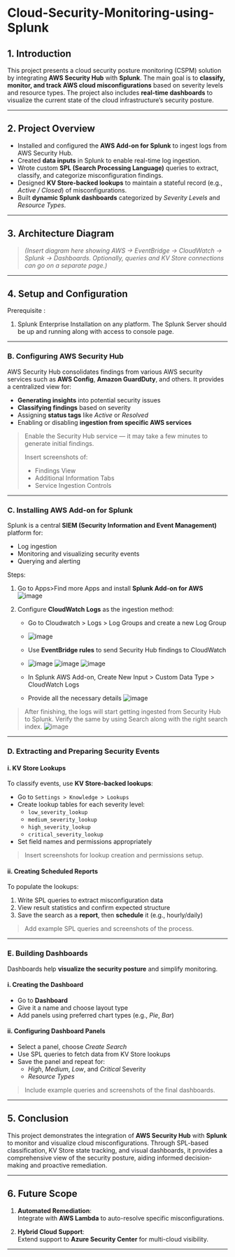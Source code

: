 # Cloud-Security-Monitoring-using-Splunk

## 1. Introduction

This project presents a cloud security posture monitoring (CSPM) solution by integrating **AWS Security Hub** with **Splunk**. The main goal is to **classify, monitor, and track AWS cloud misconfigurations** based on severity levels and resource types. The project also includes **real-time dashboards** to visualize the current state of the cloud infrastructure’s security posture.

---

## 2. Project Overview

- Installed and configured the **AWS Add-on for Splunk** to ingest logs from AWS Security Hub.  
- Created **data inputs** in Splunk to enable real-time log ingestion.  
- Wrote custom **SPL (Search Processing Language)** queries to extract, classify, and categorize misconfiguration findings.  
- Designed **KV Store-backed lookups** to maintain a stateful record (e.g., *Active / Closed*) of misconfigurations.  
- Built **dynamic Splunk dashboards** categorized by *Severity Levels* and *Resource Types*.  

---

## 3. Architecture Diagram

> *(Insert diagram here showing AWS → EventBridge → CloudWatch → Splunk → Dashboards. Optionally, queries and KV Store connections can go on a separate page.)*

---

## 4. Setup and Configuration

Prerequisite :
1. Splunk Enterprise Installation on any platform. The Splunk Server should be up and running along with access to console page. 
   
---

### B. Configuring AWS Security Hub

AWS Security Hub consolidates findings from various AWS security services such as **AWS Config**, **Amazon GuardDuty**, and others. It provides a centralized view for:

- **Generating insights** into potential security issues  
- **Classifying findings** based on severity  
- Assigning **status tags** like *Active* or *Resolved*  
- Enabling or disabling **ingestion from specific AWS services**  

> Enable the Security Hub service — it may take a few minutes to generate initial findings.  
> 
> Insert screenshots of:  
> - Findings View  
> - Additional Information Tabs  
> - Service Ingestion Controls  

---

### C. Installing AWS Add-on for Splunk

Splunk is a central **SIEM (Security Information and Event Management)** platform for:

- Log ingestion  
- Monitoring and visualizing security events  
- Querying and alerting  

Steps:

1. Go to Apps>Find more Apps and install **Splunk Add-on for AWS**
   ![image](https://github.com/user-attachments/assets/df47d7cd-d6f4-4891-a150-1e7188210c14)

3. Configure **CloudWatch Logs** as the ingestion method:
    - Go to Cloudwatch > Logs > Log Groups and create a new Log Group
    - ![image](https://github.com/user-attachments/assets/deb807f8-3c24-49df-b711-ec0ad962b6b4)
    - Use **EventBridge rules** to send Security Hub findings to CloudWatch
    - ![image](https://github.com/user-attachments/assets/cc2bc251-7edd-4cd3-8430-2b297ed28caa)
![image](https://github.com/user-attachments/assets/609afb51-e606-47d4-9f20-65e097d029aa)
![image](https://github.com/user-attachments/assets/84e44a95-93f6-4a75-b852-3866a7453f32)

    - In Splunk AWS Add-on, Create New Input > Custom Data Type > CloudWatch Logs  
    - Provide all the necessary details
      ![image](https://github.com/user-attachments/assets/f7a2881a-2f37-4349-8b85-4889de1bf196)

> After finishing, the logs will start getting ingested from Security Hub to Splunk. Verify the same by using Search along with the right search index. 
![image](https://github.com/user-attachments/assets/7144a218-269c-47fa-9444-cb47a4e62972)

---

### D. Extracting and Preparing Security Events

#### i. KV Store Lookups

To classify events, use **KV Store-backed lookups**:

- Go to `Settings > Knowledge > Lookups`  
- Create lookup tables for each severity level:  
  - `low_severity_lookup`  
  - `medium_severity_lookup`  
  - `high_severity_lookup`  
  - `critical_severity_lookup`  
- Set field names and permissions appropriately

> Insert screenshots for lookup creation and permissions setup.

#### ii. Creating Scheduled Reports

To populate the lookups:

1. Write SPL queries to extract misconfiguration data  
2. View result statistics and confirm expected structure  
3. Save the search as a **report**, then **schedule** it (e.g., hourly/daily)

> Add example SPL queries and screenshots of the process.

---

### E. Building Dashboards

Dashboards help **visualize the security posture** and simplify monitoring.

#### i. Creating the Dashboard

- Go to **Dashboard**  
- Give it a name and choose layout type  
- Add panels using preferred chart types (e.g., *Pie*, *Bar*)

#### ii. Configuring Dashboard Panels

- Select a panel, choose *Create Search*  
- Use SPL queries to fetch data from KV Store lookups  
- Save the panel and repeat for:
  - *High*, *Medium*, *Low*, and *Critical* Severity
  - *Resource Types*

> Include example queries and screenshots of the final dashboards.

---

## 5. Conclusion

This project demonstrates the integration of **AWS Security Hub** with **Splunk** to monitor and visualize cloud misconfigurations. Through SPL-based classification, KV Store state tracking, and visual dashboards, it provides a comprehensive view of the security posture, aiding informed decision-making and proactive remediation.

---

## 6. Future Scope

1. **Automated Remediation**:  
   Integrate with **AWS Lambda** to auto-resolve specific misconfigurations.

2. **Hybrid Cloud Support**:  
   Extend support to **Azure Security Center** for multi-cloud visibility.

---

